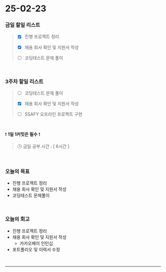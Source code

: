 # 25-02-23

### 금일 할일 리스트

> - [x] 진행 프로젝트 정리
>
> - [x] 채용 회사 확인 및 지원서 작성
>
> - [ ] 코딩테스트 문제 풀이

<br/>

### 3주차 할일 리스트

> - [ ] 코딩테스트 문제 풀이
>
> - [x] 채용 회사 확인 및 지원서 작성
>
> - [ ] SSAFY 오프라인 프로젝트 구현

<br/>

❗ **1일 1커밋은 필수** ❗

> 🕒 금일 공부 시간 : [ 6시간 ]

<br/>

### 오늘의 목표
- 진행 프로젝트 정리
- 채용 회사 확인 및 지원서 작성
- 코딩테스트 문제풀이

<br>

### 오늘의 회고
- 진행 프로젝트 정리
- 채용 회사 확인 및 지원서 작성
    - 카카오페이 인턴십
- 포트폴리오 및 이력서 수정

<br/>

---
